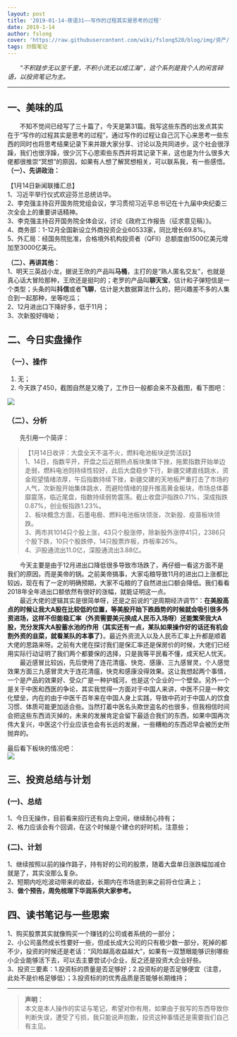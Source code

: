```yaml
---
layout: post
title: '2019-01-14-夜语31——写作的过程其实是思考的过程'
date: 2019-1-14
author: fslong
cover: 'https://raw.githubusercontent.com/wiki/fslong520/blog/img/资产/资产2019-01-14.jpg'
tags: 炒股笔记
---
```

  
&emsp;&emsp;*“不积跬步无以至千里，不积小流无以成江海”，这个系列是我个人的闲言碎语，以投资笔记为主。*  
   

---
  


## **一、美味的瓜**    
&emsp;&emsp;不知不觉间已经写了三十篇了，今天是第31篇。我写这些东西的出发点其实在于“写作的过程其实是思考的过程”，通过写作的过程让自己沉下心来思考一些东西的同时也将思考结果记录下来并跟大家分享、讨论以及共同进步。这个社会很浮躁，我们也很浮躁，很少沉下心思索些东西并将其记录下来，这也是为什么很多大佬都很推崇“冥想”的原因，如果有人想了解冥想相关，可以联系我，有一些感悟。   
**（一）、先讲政治：**    


【1月14日新闻联播汇总】  
1、习近平举行仪式欢迎芬兰总统访华。  
2、李克强主持召开国务院党组会议，学习贯彻习近平总书记在十九届中央纪委三次全会上的重要讲话精神。  
3、李克强主持召开国务院全体会议，讨论《政府工作报告（征求意见稿）》。  
4、商务部：1-12月全国新设立外商投资企业60533家，同比增长69.8%。  
5、外汇局：经国务院批准，合格境外机构投资者（QFII）总额度由1500亿美元增加至3000亿美元。             

**（二）、再讲其他：**  
1、明天三英战小龙，据说王欣的产品叫**马桶**，主打的是“熟人匿名交友”，也就是真心话大冒险那种，王欣还是挺叼的；老罗的产品叫**聊天宝**，估计和子弹短信是一个类型；头条的叫**抖信**或者**飞聊**，估计是大数据算法什么的，把兴趣差不多的人集合到一起那种，坐等吃瓜；  
2、12月进出口下降好多，低于11月；  
3、次新股好嗨呦；  


## **二、今日实盘操作**
### **（一）、操作**
1. 无；  
2. 今天跌了450，截图自然是又晚了，工作日一般都会来不及截图，看下图吧：   
     
![](https://raw.githubusercontent.com/wiki/fslong520/blog/img/资产/资产2019-01-14.jpg)
### **（二）、分析**  
 
&emsp;&emsp;先引用一个简评：   
> 【1月14日收评：大盘全天不温不火，燃料电池板块逆势活跃】  
1、14日，指数平开，开盘之后近期热点板块集体下挫，拖累指数开始单边走弱，燃料电池则持续性较好，此后大盘稳步下行，新疆交建直线跳水，资金观望情绪浓厚，午后指数持续下挫，新疆交建的天地板严重打击了市场的人气，次新股开始集体跳水，而避险情绪的提升推高黄金板块，市场总体萎靡震荡，临近尾盘，指数持续弱势震荡。截止收盘沪指跌0.71%，深成指跌0.87%，创业板指跌1.23%。  
2、板块概念方面，石墨电极、燃料电池板块领涨，次新股、疫苗板块领跌。  
3、两市共1014只个股上涨，43只个股涨停，除新股外涨停41只，2386只个股下跌，10只个股跌停，14只股票炸板，炸板率26%。  
4、沪股通流出11.0亿，深股通流出3.88亿。          

&emsp;&emsp;今天主要是由于12月进出口降低很多导致市场跌了，再仔细一看这方面不是我们的原因，而是美帝的锅。之前美帝搞事，大家屯粮导致11月的进出口上涨都比较凶，现在有了一定的明确预期，大家不屯粮的了自然进出口额会降低。我们看看2018年全年进出口额依然有很好的涨幅，就能证明这一点。  
&emsp;&emsp;最近大佬的逻辑其实是很简单呀，还是之前说的“逆周期经济调节”：**在美股高点的时候让我大A股在比较低的位置，等美股开始下跌趋势的时候就会吸引很多外资进场，这样不但能稳汇率（外资需要美元换成人民币入场呀）还能繁荣我大A股，充分发挥大A股蓄水池的作用（其实还有一点，某队如果操作好的话还有机会割外资的韭菜，就看某队的本事了）**。最近外资流入以及人民币汇率上升都是顺着大佬的思路来呀。之前有大佬在探讨我们是保汇率还是保房价的时候，大佬们已经用实际行动证明了我们两个都要保的选择，只是我等平民看不懂，成天杞人忧天。  
&emsp;&emsp;最近感冒比较凶，先后使用了连花清瘟、快克、感康、三九感冒灵，个人感觉效果方面三九感冒灵大于连花清瘟，快克和感康没得效果。这让我想起两个事情，一个是产品的效果好、受众广是一种护城河，也是这个企业的一个壁垒。另外一个是关于中医和西医的争论，其实我觉得一方面对于中国人来讲，中医不只是一种文化壁垒，内在的由于中医千百年来在中国人身上实践，导致中药对于中国人的饮食习惯、体质可能更加适合些。当然打着中医名头欺世盗名的也很多，但我相信时间会把这些东西消灭掉的，未来的发展肯定会留下最适合我们的东西，如果中国再次伟大复兴，中医这个行业应该也会有长远的发展，一些糟粕的东西迟早会被历史所抛弃的。


最后看下板块的情况吧：    
![](https://raw.githubusercontent.com/wiki/fslong520/blog/img/板块/资金流入流出2019-01-14.jpg)   


## **三、投资总结与计划**
### (一)、总结
1、今日无操作，目前看来招行还有向上空间，继续耐心持有；  
2、格力应该会有个回调，在这个时候是个建仓的好时机，注意些；  
### (二)、计划
1、继续按照以前的操作路子，持有好的公司的股票，随着大盘单日涨跌幅加减仓就是了，其实没那么复杂。  
2、短期内吃吃波动带来的收益，长期内在市场底到来之前将仓位满上；    
3、**做个预告，周免梳理下华润系供大家参考。**




## **四、读书笔记与一些思索**  
1、购买股票其实就像购买一个赚钱的公司或者系统的一部分；  
2、小公司虽然成长性要好一些，但成长成大公司的只有极少数一部分，死掉的都不少，投资的时候还是老话：“风险越高收益越大”，如果有一双慧眼能够识别哪些小企业能够活下去，可以去主要尝试小企业，反之还是投资大企业好些。  
3、投资三要素：1.投资标的质量是否足够好；2.投资标的是否足够便宜（注意，此处不是价格足够低）；3.投资标的的优秀品质是否能够长期维持；  
    

---   
  
> **声明：**  
> 本文是本人操作的实证与笔记，希望对你有用，如果由于我写的东西导致你判断失误，遭受了亏损，我只能说声抱歉，投资这种事情还是需要我们自己有主见。